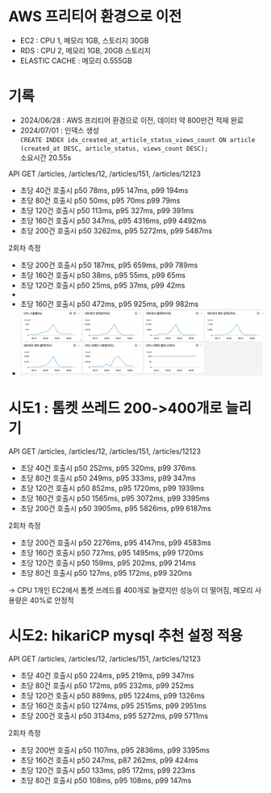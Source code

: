 # AWS 프리티어 환경으로 이전
- EC2 : CPU 1, 메모리 1GB, 스토리지 30GB
- RDS : CPU 2, 메모리 1GB, 20GB 스토리지
- ELASTIC CACHE : 메모리 0.555GB

# 기록
- 2024/06/28 : AWS 프리티어 환경으로 이전, 데이터 약 800만건 적재 완료
- 2024/07/01 : 인덱스 생성 <br>
`CREATE INDEX idx_created_at_article_status_views_count ON article (created_at DESC, article_status, views_count DESC);`
<br>소요시간 20.55s

API GET /articles, /articles/12, /articles/151, /articles/12123
- 초당 40건 호출시 p50 78ms, p95 147ms, p99 194ms
- 초당 80건 호출시 p50 50ms, p95 70ms p99 79ms
- 초당 120건 호출시 p50 113ms, p95 327ms, p99 391ms 
- 초당 160건 호출시 p50 347ms, p95 4316ms, p99 4492ms
- 초당 200건 호출시 p50 3262ms, p95 5272ms, p99 5487ms 

2회차 측정
- 초당 200건 호출시 p50 187ms, p95 659ms, p99 789ms
- 초당 160건 호출시 p50 38ms, p95 55ms, p99 65ms
- 초당 120건 호출시 p50 25ms, p95 37ms, p99 42ms 
- 
- 초당 160건 호출시 p50 472ms, p95 925ms, p99 982ms
- ![img.png](img.png)

# 시도1 : 톰켓 쓰레드 200->400개로 늘리기
API GET /articles, /articles/12, /articles/151, /articles/12123
- 초당 40건 호출시 p50 252ms, p95 320ms, p99 376ms
- 초당 80건 호출시 p50 249ms, p95 333ms, p99 347ms
- 초당 120건 호출시 p50 852ms, p95 1720ms, p99 1939ms
- 초당 160건 호출시 p50 1565ms, p95 3072ms, p99 3395ms
- 초당 200건 호출시 p50 3905ms, p95 5826ms, p99 6187ms

2회차 측정
- 초당 200건 호출시 p50 2276ms, p95 4147ms, p99 4583ms
- 초당 160건 호출시 p50 727ms, p95 1495ms, p99 1720ms
- 초당 120건 호출시 p50 159ms, p95 202ms, p99 214ms
- 초당 80건 호출시 p50 127ms, p95 172ms, p99 320ms

-> CPU 1개인 EC2에서 톰켓 쓰레드를 400개로 늘렸지만 성능이 더 떨어짐, 
메모리 사용량은 40%로 안정적

# 시도2: hikariCP mysql 추천 설정 적용
API GET /articles, /articles/12, /articles/151, /articles/12123
- 초당 40건 호출시 p50 224ms, p95 219ms, p99 347ms
- 초당 80건 호출시 p50 172ms, p95 232ms, p99 252ms
- 초당 120건 호출시 p50 889ms, p95 1224ms, p99 1326ms
- 초당 160건 호출시 p50 1274ms, p95 2515ms, p99 2951ms
- 초당 200건 호출시 p50 3134ms, p95 5272ms, p99 5711ms

2회차 측정
- 초당 200번 호출시 p50 1107ms, p95 2836ms, p99 3395ms
- 초당 160건 호출시 p50 247ms, p87 262ms, p99 424ms
- 초당 120건 호출시 p50 133ms, p95 172ms, p99 223ms
- 초당 80건 호출시 p50 108ms, p95 108ms, p99 147ms
